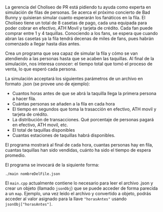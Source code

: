 La gerencia del Choliseo de PR está pidiendo tu ayuda como experta en simulación de filas de personas. Se acerca el próximo concierto de Bad Bunny y quisieran simular cuanto esperarán los fanáticos en la fila. El Choliseo tiene un total de 8 casetas de pago, cada una equipada para poder cobrar en efectivo, ATH Movil y tarjeta de crédito. Cada fan puede comprar entre 1 y 4 taquillas. Conociendo a los fans, se espera que cuando abran las casetas ya la fila tendrá decenas de miles de fans, pues habrán comenzado a llegar hasta días antes.

Crea un programa que sea capaz de simular la fila y cómo se van atendiendo a las personas hasta que se acaben las taquillas. Al final de la simulación, nos interesa conocer: el tiempo total que tomó el proceso de venta, lo que esperó cada persona.

La simulación acceptará los siguientes parámetros de un archivo en formato .json (se provee uno de ejemplo):

- Cuantos horas antes de que se abrá la taquilla llega la primera persona a hacer fila.
- Cuántas personas se añaden a la fila en cada hora
- El tiempo en segundos que toma la trasacción en efectivo, ATH movil y tarjeta de crédito.
- La distribución de transacciones. Qué porcentaje de personas pagará en efectivo, ATH movil, etc.
- El total de taquillas disponibles
- Cuantas estaciones de taquillas habrá disponibles.

El programa mostrará al final de cada hora, cuantas personas hay en fila, cuantas taquillas han sido vendidas, cuánto ha sido el tiempo de espera promedio.

El programa se invocará de la siquiente forma:
```
./main nombreDelFile.json
```

El `main.cpp` actualmente contiene lo necesario para leer el archivo .json y crear un objeto (llamado `jsonObj`) que se puede acceder de forma parecida a un `map`. Ejemplo, una vez leido el archivo y convertido a objeto, podrás acceder al valor asignado para la llave `"horasAntes"` usando `jsonObj["horasAntes"]`.
